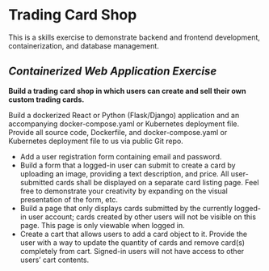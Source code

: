 # Trading Card Shop

This is a skills exercise to demonstrate backend and frontend development, containerization, and database management.

## _Containerized Web Application Exercise_

**Build a trading card shop in which users can create and sell their own custom trading cards.**

Build a dockerized React or Python (Flask/Django) application and an accompanying docker-compose.yaml or Kubernetes deployment file. Provide all source code, Dockerfile, and docker-compose.yaml or Kubernetes deployment file to us via public Git repo.

- Add a user registration form containing email and password.
- Build a form that a logged-in user can submit to create a card by uploading an image, providing a text description, and price. All user-submitted cards shall be displayed on a separate card listing page. Feel free to demonstrate your creativity by expanding on the visual presentation of the form, etc.
- Build a page that only displays cards submitted by the currently logged-in user account; cards created by other users will not be visible on this page. This page is only viewable when logged in.
- Create a cart that allows users to add a card object to it. Provide the user with a way to update the quantity of cards and remove card(s) completely from cart. Signed-in users will not have access to other users’ cart contents.